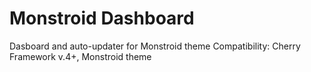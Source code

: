 # Monstroid Dashboard
Dasboard and auto-updater for Monstroid theme
Сompatibility: Cherry Framework v.4+, Monstroid theme
